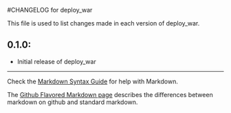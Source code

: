 #CHANGELOG for deploy_war

This file is used to list changes made in each version of deploy_war.

## 0.1.0:

* Initial release of deploy_war

- - -
Check the [Markdown Syntax Guide](http://daringfireball.net/projects/markdown/syntax) for help with Markdown.

The [Github Flavored Markdown page](http://github.github.com/github-flavored-markdown/) describes the differences between markdown on github and standard markdown.

